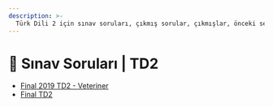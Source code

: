 ```yaml
---
description: >-
  Türk Dili 2 için sınav soruları, çıkmış sorular, çıkmışlar, önceki senelerde çıkan sorular
---
```


# 📃 Sınav Soruları \| TD2

<!--YPackage.YGitbookIntegration-tarafından-otomatik-oluşturulmuştur-->

- [Final 2019 TD2 - Veteriner](Final%202019%20TD2%20-%20Veteriner.pdf)
- [Final TD2](Final%20TD2.jpeg)

<!--YPackage.YGitbookIntegration-tarafından-otomatik-oluşturulmuştur-->
